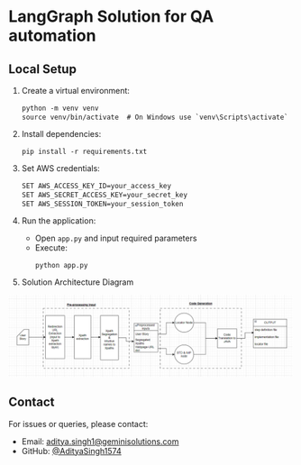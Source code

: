 # LangGraph Solution for QA automation

## Local Setup

1. Create a virtual environment:
   ```
   python -m venv venv
   source venv/bin/activate  # On Windows use `venv\Scripts\activate`
   ```

2. Install dependencies:
   ```
   pip install -r requirements.txt
   ```

3. Set AWS credentials:
   ```
   SET AWS_ACCESS_KEY_ID=your_access_key
   SET AWS_SECRET_ACCESS_KEY=your_secret_key
   SET AWS_SESSION_TOKEN=your_session_token
   ```

4. Run the application:
   - Open `app.py` and input required parameters
   - Execute:
     ```
     python app.py
     ```
5. Solution Architecture Diagram

![Solution Architecture Diagram](diagram\SolutionArchitectureDiagram.png "Optional title")

## Contact

For issues or queries, please contact:
- Email: aditya.singh1@geminisolutions.com
- GitHub: [@AdityaSingh1574](https://github.com/AdityaSingh1574)
